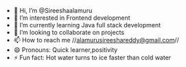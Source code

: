 - 👋 Hi, I’m @Sireeshaalamuru
- 👀 I’m interested in Frontend development
- 🌱 I’m currently learning Java full stack development
- 💞️ I’m looking to collaborate on projects
- 📫 How to reach me //alamurusireeshareddy@gmail.com//
- 😄 Pronouns: Quick learner,positivity
- ⚡ Fun fact: Hot water turns to ice faster than cold water

<!---
Sireeshaalamuru/Sireeshaalamuru is a ✨ special ✨ repository because its `README.md` (this file) appears on your GitHub profile.
You can click the Preview link to take a look at your changes.
--->
